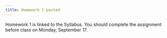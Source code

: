 ```yaml
---
title: Homework 1 posted
---
```


Homework 1 is linked to the Syllabus. You should complete the assignment before class on Monday, September 17.
